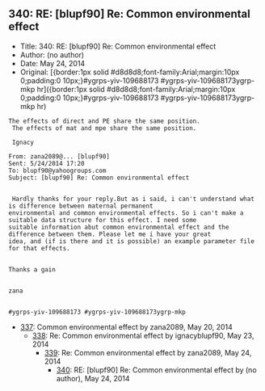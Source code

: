 ## 340: RE: [blupf90] Re: Common environmental effect

- Title: 340: RE: [blupf90] Re: Common environmental effect
- Author: (no author)
- Date: May 24, 2014
- Original: [{border:1px solid #d8d8d8;font-family:Arial;margin:10px 0;padding:0 10px;} #ygrps-yiv-109688173 #ygrps-yiv-109688173ygrp-mkp hr ]({border:1px solid #d8d8d8;font-family:Arial;margin:10px 0;padding:0 10px;} #ygrps-yiv-109688173 #ygrps-yiv-109688173ygrp-mkp hr )

```
The effects of direct and PE share the same position.
 The effects of mat and mpe share the same position.

 Ignacy

From: zana2089@... [blupf90]
Sent: ‎5/‎24/‎2014 17:20
To: blupf90@yahoogroups.com
Subject: [blupf90] Re: Common environmental effect


 Hardly thanks for your reply.But as i said, i can't understand what is difference between maternal permanent
environmental and common environmental effects. So i can't make a suitable data structure for this effect. I need some
suitable information abut common environmental effect and the difference between them. Please let me i have your great
idea, and (if is there and it is possible) an example parameter file for that effects.


Thanks a gain


zana


#ygrps-yiv-109688173 #ygrps-yiv-109688173ygrp-mkp

```

- [337](0337.md): Common environmental effect by zana2089, May 20, 2014
    - [338](0338.md): Re: Common environmental effect by ignacyblupf90, May 23, 2014
        - [339](0339.md): Re: Common environmental effect by zana2089, May 24, 2014
            - [340](0340.md): RE: [blupf90] Re: Common environmental effect by (no author), May 24, 2014
